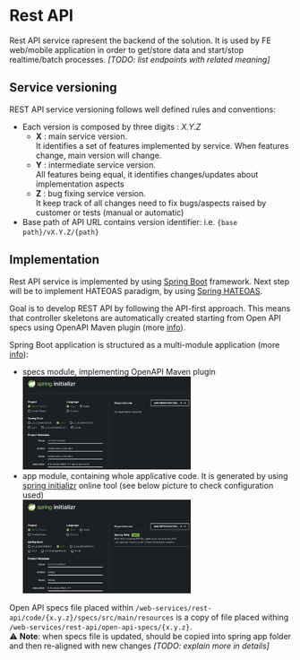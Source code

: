 # Rest API
Rest API service rapresent the backend of the solution. It is used by FE web/mobile application in order to get/store data and start/stop realtime/batch processes.
*[TODO: list endpoints with related meaning]*

## Service versioning
REST API service versioning follows well defined rules and conventions:
- Each version is composed by three digits : *X.Y.Z*
  - **X** : main service version. <br>
    It identifies a set of features implemented by service. When features change, main version will change.
  - **Y** : intermediate service version. <br>
    All features being equal, it identifies changes/updates about implementation aspects
  - **Z** : bug fixing service version. <br>
    It keep track of all changes need to fix bugs/aspects raised by customer or tests (manual or automatic)
- Base path of API URL contains version identifier: i.e. `{base path}/vX.Y.Z/{path}`

## Implementation
Rest API service is implemented by using [Spring Boot](https://spring.io/projects/spring-boot#overview) framework. 
Next step will be to implement HATEOAS paradigm, by using [Spring HATEOAS](https://spring.io/projects/spring-hateoas).

Goal is to develop REST API by following the API-first approach. This means that controller skeletons are automatically created starting from Open API specs using OpenAPI Maven plugin (more [info](https://reflectoring.io/spring-boot-openapi/)).

Spring Boot application is structured as a multi-module application (more [info](https://spring.io/guides/gs/multi-module/)):
- specs module, implementing OpenAPI Maven plugin<br>
  <img src="./readme-resources/spring-initializr-config-restapi-specs-generator.png" alt="spring-initializr-config" style="width:300px;"/>
- app module, containing whole applicative code. It is generated by using [spring initializr](https://start.spring.io/) online tool (see below picture to check configuration used) <br>
  <img src="./readme-resources/spring-initializr-config-restapi.png" alt="spring-initializr-config" style="width:300px;"/>

Open API specs file placed within `/web-services/rest-api/code/{x.y.z}/specs/src/main/resources` is a copy of file placed withing `/web-services/rest-api/open-api-specs/{x.y.z}`. <br>
:warning: **Note**: when specs file is updated, should be copied into spring app folder and then re-aligned with new changes *[TODO: explain more in details]* 
